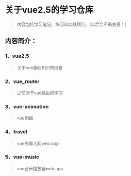 # 关于**vue2.5**的学习仓库
> 内容包括学习笔记、练习和实战项目。(以后会不断完善！)

## 内容简介：

### 1、vue2.5
> 关于vue基础知识的储备

### 2、vue_router
> 之前对于vue路由的学习

### 3、vue-animation
> vue动画

### 4、travel
> vue去哪儿网web app

### 5、vue-music
> vue音乐播放器web app
